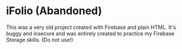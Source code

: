 # iFolio (Abandoned)
This was a very old project created with Firebase and plain HTML. It's buggy and insecure and was entirely created to practice my Firebase Storage skills. (Do not use!)
